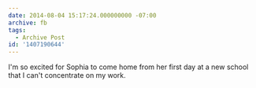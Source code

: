 ```yaml
---
date: 2014-08-04 15:17:24.000000000 -07:00
archive: fb
tags: 
  - Archive Post
id: '1407190644'
---
```


I'm so excited for Sophia to come home from her first day at a new school that I can't concentrate on my work.
